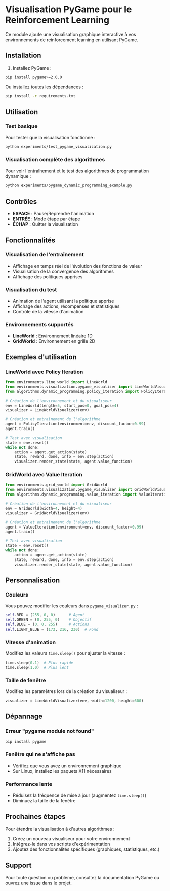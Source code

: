 # Visualisation PyGame pour le Reinforcement Learning

Ce module ajoute une visualisation graphique interactive à vos environnements de reinforcement learning en utilisant PyGame.

## Installation

1. Installez PyGame :
```bash
pip install pygame>=2.0.0
```

Ou installez toutes les dépendances :
```bash
pip install -r requirements.txt
```

## Utilisation

### Test basique
Pour tester que la visualisation fonctionne :
```bash
python experiments/test_pygame_visualization.py
```

### Visualisation complète des algorithmes
Pour voir l'entraînement et le test des algorithmes de programmation dynamique :
```bash
python experiments/pygame_dynamic_programming_example.py
```

## Contrôles

- **ESPACE** : Pause/Reprendre l'animation
- **ENTRÉE** : Mode étape par étape
- **ÉCHAP** : Quitter la visualisation

## Fonctionnalités

### Visualisation de l'entraînement
- Affichage en temps réel de l'évolution des fonctions de valeur
- Visualisation de la convergence des algorithmes
- Affichage des politiques apprises

### Visualisation du test
- Animation de l'agent utilisant la politique apprise
- Affichage des actions, récompenses et statistiques
- Contrôle de la vitesse d'animation

### Environnements supportés
- **LineWorld** : Environnement linéaire 1D
- **GridWorld** : Environnement en grille 2D

## Exemples d'utilisation

### LineWorld avec Policy Iteration
```python
from environments.line_world import LineWorld
from environments.visualization.pygame_visualizer import LineWorldVisualizer
from algorithms.dynamic_programming.policy_iteration import PolicyIteration

# Création de l'environnement et du visualiseur
env = LineWorld(length=5, start_pos=0, goal_pos=4)
visualizer = LineWorldVisualizer(env)

# Création et entraînement de l'algorithme
agent = PolicyIteration(environment=env, discount_factor=0.99)
agent.train()

# Test avec visualisation
state = env.reset()
while not done:
    action = agent.get_action(state)
    state, reward, done, info = env.step(action)
    visualizer.render_state(state, agent.value_function)
```

### GridWorld avec Value Iteration
```python
from environments.grid_world import GridWorld
from environments.visualization.pygame_visualizer import GridWorldVisualizer
from algorithms.dynamic_programming.value_iteration import ValueIteration

# Création de l'environnement et du visualiseur
env = GridWorld(width=4, height=4)
visualizer = GridWorldVisualizer(env)

# Création et entraînement de l'algorithme
agent = ValueIteration(environment=env, discount_factor=0.99)
agent.train()

# Test avec visualisation
state = env.reset()
while not done:
    action = agent.get_action(state)
    state, reward, done, info = env.step(action)
    visualizer.render_state(state, agent.value_function)
```

## Personnalisation

### Couleurs
Vous pouvez modifier les couleurs dans `pygame_visualizer.py` :
```python
self.RED = (255, 0, 0)      # Agent
self.GREEN = (0, 255, 0)    # Objectif
self.BLUE = (0, 0, 255)     # Actions
self.LIGHT_BLUE = (173, 216, 230)  # Fond
```

### Vitesse d'animation
Modifiez les valeurs `time.sleep()` pour ajuster la vitesse :
```python
time.sleep(0.1)  # Plus rapide
time.sleep(1.0)  # Plus lent
```

### Taille de fenêtre
Modifiez les paramètres lors de la création du visualiseur :
```python
visualizer = LineWorldVisualizer(env, width=1200, height=600)
```

## Dépannage

### Erreur "pygame module not found"
```bash
pip install pygame
```

### Fenêtre qui ne s'affiche pas
- Vérifiez que vous avez un environnement graphique
- Sur Linux, installez les paquets X11 nécessaires

### Performance lente
- Réduisez la fréquence de mise à jour (augmentez `time.sleep()`)
- Diminuez la taille de la fenêtre

## Prochaines étapes

Pour étendre la visualisation à d'autres algorithmes :
1. Créez un nouveau visualiseur pour votre environnement
2. Intégrez-le dans vos scripts d'expérimentation
3. Ajoutez des fonctionnalités spécifiques (graphiques, statistiques, etc.)

## Support

Pour toute question ou problème, consultez la documentation PyGame ou ouvrez une issue dans le projet. 